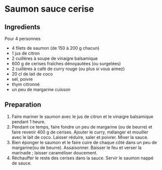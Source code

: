 # Saumon sauce cerise

## Ingredients
Pour 4 personnes

* 4 filets de saumon (de 150 à 200 g chacun)
* 1 jus de citron
* 2 cuillères à soupe de vinaigre balsamique
* 600 g de cerises fraîches dénoyautées (ou surgelées)
* 2 cuillères à café de curry rouge (ou plus si vous aimez)
* 20 cl de lait de coco
* sel, poivre
* thym citronné
* un peu de margarine cuisson

## Preparation

1. Faire mariner le saumon avec le jus de citron et le vinaigre balsamique pendant 1 heure.
2. Pendant ce temps, faire fondre un peu de margarine (ou de beurre) et faire revenir 400 g de cerises. Ajouter le curry, mélanger et mouiller avec le lait de coco. Laisser réduire, saler et poivrer. Mixer la sauce.
3. Bien éponger le saumon et le faire cuire de chaque côté dans un peu de margarine(ou de beurre). Assaisonner. Baisser le feu et verser la marinade ; laisser caraméliser doucement.
4. Réchauffer le reste des cerises dans la sauce. Servir le saumon nappé de sauce.